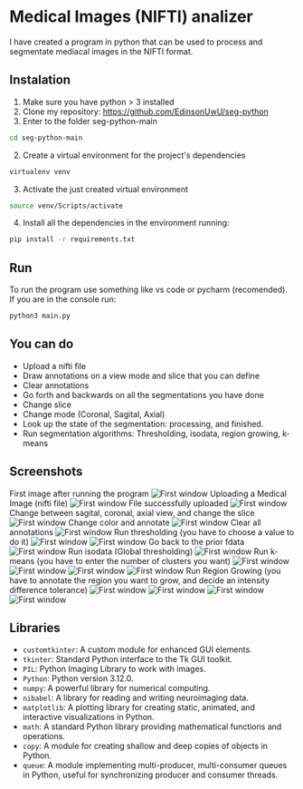 # Medical Images (NIFTI) analizer
I have created a program in python that can be used to process and segmentate 
mediacal images in the NIFTI format.
## Instalation
1. Make sure you have python > 3 installed
2. Clone my repository: https://github.com/EdinsonUwU/seg-python
3. Enter to the folder seg-python-main
```bash
cd seg-python-main
```
2. Create a virtual environment for the project's dependencies
```bash
virtualenv venv
```
3. Activate the just created virtual environment
```bash
source venv/Scripts/activate
```
4. Install all the dependencies in the environment running:
```bash
pip install -r requirements.txt
```
## Run
To run the program use something like vs code or pycharm (recomended).
If you are in the console run:
```bash
python3 main.py
```
## You can do
* Upload a nifti file
* Draw annotations on a view mode and slice that you can define
* Clear annotations
* Go forth and backwards on all the segmentations you have done
* Change slice
* Change mode (Coronal, Sagital, Axial)
* Look up the state of the segmentation: processing, and finished.
* Run segmentation algorithms: Thresholding, isodata, region growing, k-means
## Screenshots
First image after running the program
![First window](screenshots/first_image.png)
Uploading a Medical Image (nifti file)
![First window](screenshots/upload_nifti_button.png)
File successfully uploaded
![First window](screenshots/uploaded_nifti.png)
Change between sagital, coronal, axial view, and change the slice
![First window](screenshots/view_mode_and_slices.png)
Change color and annotate
![First window](screenshots/color.png)
Clear all annotations
![First window](screenshots/clear_annotations.png)
Run thresholding (you have to choose a value to do it)
![First window](screenshots/thresholding.png)
![First window](screenshots/thresholding_result.png)
Go back to the prior fdata
![First window](screenshots/go_back.png)
Run isodata (Global thresholding)
![First window](screenshots/isodata.png)
Run k-means (you have to enter the number of clusters you want)
![First window](screenshots/uploaded_nifti.png)
![First window](screenshots/k-means.png)
![First window](screenshots/waiting_k-means_segmentation.png)
![First window](screenshots/k-means_result.png)
Run Region Growing (you have to annotate the region you want to grow, and 
decide an intensity difference tolerance)
![First window](screenshots/region_growing.png)
![First window](screenshots/waiting_region_growing_segmentation.png)
![First window](screenshots/region_growing_result.png)
![First window](screenshots/region_growing_result_2.png)

## Libraries
- `customtkinter`: A custom module for enhanced GUI elements.
- `tkinter`: Standard Python interface to the Tk GUI toolkit.
- `PIL`: Python Imaging Library to work with images.
- `Python`: Python version 3.12.0.
- `numpy`: A powerful library for numerical computing.
- `nibabel`: A library for reading and writing neuroimaging data.
- `matplotlib`: A plotting library for creating static, animated, and interactive visualizations in Python.
- `math`: A standard Python library providing mathematical functions and operations.
- `copy`: A module for creating shallow and deep copies of objects in Python.
- `queue`: A module implementing multi-producer, multi-consumer queues in Python, useful for synchronizing producer and consumer threads.
